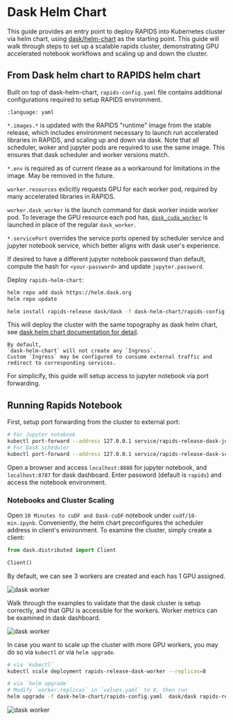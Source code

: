 # Dask Helm Chart

This guide provides an entry point to deploy RAPIDS into Kubernetes cluster via helm chart,
using [dask/helm-chart](https://github.com/dask/helm-chart) as the starting point.
This guide will walk through steps to set up a scalable rapids cluster,
demonstrating GPU accelerated notebook workflows and scaling up and down the cluster.

## From Dask helm chart to RAPIDS helm chart

Built on top of dask-helm-chart,
`rapids-config.yaml` file contains additional configurations required to setup RAPIDS environment.

```{literalinclude} ./dask-helm-chart/rapids-config.yaml
:language: yaml
```

`*.images.*` is updated with the RAPIDS "runtime" image from the stable release,
which includes environment necessary to launch run accelerated libraries in RAPIDS,
and scaling up and down via dask.
Note that all scheduler,
woker and jupyter pods are required to use the same image.
This ensures that dask scheduler and worker versions match.

`*.env` is required as of current rlease as a workaround for limitations in the image.
May be removed in the future.

`worker.resources` exlicitly requests GPU for each worker pod,
required by many accelerated libraries in RAPIDS.

`worker.dask_worker` is the launch command for dask worker inside worker pod.
To leverage the GPU resource each pod has,
[`dask_cuda_worker`](https://docs.rapids.ai/api/dask-cuda/stable/index.html) is launched in place of the regular `dask_worker`.

`*.servicePort` overrides the service ports opened by scheduler service and jupyter notebook service,
which better aligns with dask user's experience.

If desired to have a different jupyter notebook password than default,
compute the hash for `<your-password>` and update `jupyter.password`.

Deploy `rapids-helm-chart`:

```bash
helm repo add dask https://helm.dask.org
helm repo update

helm install rapids-release dask/dask -f dask-helm-chart/rapids-config.yaml
```

This will deploy the cluster with the same topography as dask helm chart,
see [dask helm chart documentation for detail](https://artifacthub.io/packages/helm/dask/dask).

```{note}
By default,
`dask-helm-chart` will not create any `Ingress`.
Custom `Ingress` may be configured to consume external traffic and redirect to corresponding services.
```

For simplicify, this guide will setup access to jupyter notebook via port forwarding.

## Running Rapids Notebook

First, setup port forwarding from the cluster to external port:

```bash
# For Jupyter notebook
kubectl port-forward --address 127.0.0.1 service/rapids-release-dask-jupyter 8888:80 &
# For Dask scheduler
kubectl port-forward --address 127.0.0.1 service/rapids-release-dask-scheduler 8787:80 &
```

Open a browser and access `localhost:8888` for jupyter notebook,
and `localhost:8787` for dask dashboard.
Enter password (default is `rapids`) and access the notebook environment.

### Notebooks and Cluster Scaling

Open `10 Minutes to cuDF and Dask-cuDF` notebook under `cudf/10-min.ipynb`.
Conveniently,
the helm chart preconfigures the scheduler address in client's environment.
To examine the cluster,
simply create a client:

```python
from dask.distributed import Client

Client()
```

By default,
we can see 3 workers are created and each has 1 GPU assigned.

![dask worker](../../_static/daskworker.PNG)

Walk through the examples to validate that the dask cluster is setup correctly,
and that GPU is accessible for the workers.
Worker metrics can be examined in dask dashboard.

![dask worker](../../_static/workingdask.PNG)

In case you want to scale up the cluster with more GPU workers,
you may do so via `kubectl` or via `helm upgrade`.

```bash
# via `kubectl`
kubectl scale deployment rapids-release-dask-worker --replicas=8
```

```bash
# via `helm upgrade`
# Modify `worker.replicas` in `values.yaml` to 8, then run
helm upgrade -f dask-helm-chart/rapids-config.yaml  dask/dask rapids-release
```

![dask worker](../../_static/eightworkers.PNG)
